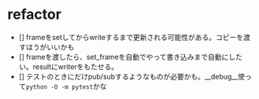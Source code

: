 # refactor

- [] frameをsetしてからwriteするまで更新される可能性がある。コピーを渡すほうがいいかも
- [] frameを渡したら、set_frameを自動でやって書き込みまで自動にしたい。resultにwriterをもたせる。
- [] テストのときにだけpub/subするようなものが必要かも。__debug__使って```python -O -m pytest```かな
